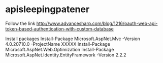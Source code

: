 # apisleepingpatener

Follow the link
http://www.advancesharp.com/blog/1216/oauth-web-api-token-based-authentication-with-custom-database

Install packages
Install-Package Microsoft.AspNet.Mvc -Version 4.0.20710.0 -ProjectName XXXXX
Install-Package Microsoft.AspNet.Web.Optimization
Install-Package Microsoft.AspNet.Identity.EntityFramework -Version 2.2.2

